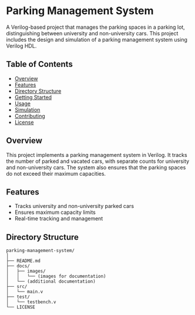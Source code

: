 
# Parking Management System

A Verilog-based project that manages the parking spaces in a parking lot, distinguishing between university and non-university cars. This project includes the design and simulation of a parking management system using Verilog HDL.

## Table of Contents
- [Overview](#overview)
- [Features](#features)
- [Directory Structure](#directory-structure)
- [Getting Started](#getting-started)
- [Usage](#usage)
- [Simulation](#simulation)
- [Contributing](#contributing)
- [License](#license)

## Overview
This project implements a parking management system in Verilog. It tracks the number of parked and vacated cars, with separate counts for university and non-university cars. The system also ensures that the parking spaces do not exceed their maximum capacities.

## Features
- Tracks university and non-university parked cars
- Ensures maximum capacity limits
- Real-time tracking and management

## Directory Structure
```plaintext
parking-management-system/
│
├── README.md
├── docs/
│   ├── images/
│   │   └── (images for documentation)
│   └── (additional documentation)
├── src/
│   └── main.v
├── test/
│   └── testbench.v
└── LICENSE
